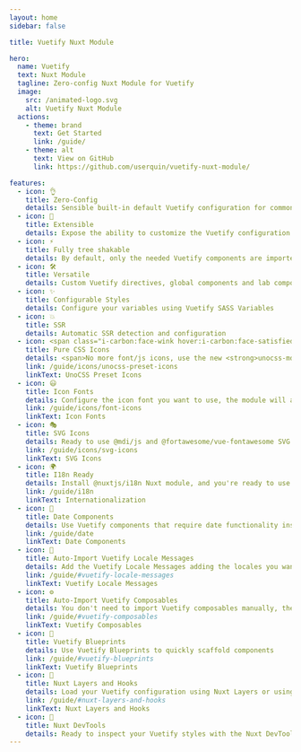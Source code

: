 ```yaml
---
layout: home
sidebar: false

title: Vuetify Nuxt Module

hero:
  name: Vuetify
  text: Nuxt Module
  tagline: Zero-config Nuxt Module for Vuetify
  image:
    src: /animated-logo.svg
    alt: Vuetify Nuxt Module
  actions:
    - theme: brand
      text: Get Started
      link: /guide/
    - theme: alt
      text: View on GitHub
      link: https://github.com/userquin/vuetify-nuxt-module/

features:
  - icon: 👌
    title: Zero-Config
    details: Sensible built-in default Vuetify configuration for common use cases
  - icon: 🔌
    title: Extensible
    details: Expose the ability to customize the Vuetify configuration via Nuxt Plugin Hooks
  - icon: ⚡
    title: Fully tree shakable
    details: By default, only the needed Vuetify components are imported
  - icon: 🛠️
    title: Versatile
    details: Custom Vuetify directives, global components and lab components
  - icon: ✨
    title: Configurable Styles
    details: Configure your variables using Vuetify SASS Variables
  - icon: 💥
    title: SSR
    details: Automatic SSR detection and configuration
  - icon: <span class="i-carbon:face-wink hover:i-carbon:face-satisfied"></span>
    title: Pure CSS Icons
    details: <span>No more font/js icons, use the new <strong>unocss-mdi</strong> icon set or build your own with UnoCSS Preset Icons</span>
    link: /guide/icons/unocss-preset-icons
    linkText: UnoCSS Preset Icons
  - icon: 😃
    title: Icon Fonts
    details: Configure the icon font you want to use, the module will automatically import it for you using CDN or local dependencies
    link: /guide/icons/font-icons
    linkText: Icon Fonts
  - icon: 🎭
    title: SVG Icons
    details: Ready to use @mdi/js and @fortawesome/vue-fontawesome SVG icons packs
    link: /guide/icons/svg-icons
    linkText: SVG Icons
  - icon: 🌍
    title: I18n Ready
    details: Install @nuxtjs/i18n Nuxt module, and you're ready to use Vuetify internationalization features
    link: /guide/i18n
    linkText: Internationalization
  - icon: 📆
    title: Date Components
    details: Use Vuetify components that require date functionality installing and configuring one of the @date-io adapters
    link: /guide/date
    linkText: Date Components
  - icon: 💬
    title: Auto-Import Vuetify Locale Messages
    details: Add the Vuetify Locale Messages adding the locales you want to use, no more imports needed
    link: /guide/#vuetify-locale-messages
    linkText: Vuetify Locale Messages
  - icon: ⚙️
    title: Auto-Import Vuetify Composables
    details: You don't need to import Vuetify composables manually, they are automatically imported for you
    link: /guide/#vuetify-composables
    linkText: Vuetify Composables
  - icon: 🎨
    title: Vuetify Blueprints
    details: Use Vuetify Blueprints to quickly scaffold components
    link: /guide/#vuetify-blueprints
    linkText: Vuetify Blueprints
  - icon: 🔩
    title: Nuxt Layers and Hooks
    details: Load your Vuetify configuration using Nuxt Layers or using a custom module via custom Nuxt Hook
    link: /guide/#nuxt-layers-and-hooks
    linkText: Nuxt Layers and Hooks
  - icon: 👀
    title: Nuxt DevTools
    details: Ready to inspect your Vuetify styles with the Nuxt DevTools inspector
---
```

